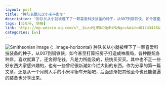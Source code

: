 ```yaml
---
layout: post
title: "肿队长酷玩之小米平衡车"
description: "肿队长从小就被埋下了一颗喜爱科技装备的种子，从007到钢铁侠，如今甚至打算把房子打造成神盾局，各种酷炫各种屌。喜欢就算了，还舍得花钱，凡是力所能及的，统统买买买。其中也不乏一些好东西大家感兴趣的，也有一些曾经很新潮如今烂大街的东西。作为分享的第一篇文章，还是从一个月前入手的小米平衡车开始吧，后面逐渐把其他至今也还能装逼的装备也分享出来。"
tags: [公众号, 链接]
link: https://mp.weixin.qq.com/s?__biz=MjM5NDQyMzMzNg==&mid=401243446&idx=1&sn=572aed93a22339a0059ac13a9e160bd3#rd
categories: [wx]
---
```


![Smithsonian Image](//mmbiz.qpic.cn/mmbiz/6rraROpibuibyxOyq2ribkvxXVXEO0sCpBCNiaq4rF7Dk2xzkMLQhxO046Sh1A3y3F2ibM7g7lYwILvzfeP8CVQgwGg/640?wx_fmt=jpeg&tp=webp&wxfrom=5)
{: .image-horizontal}
肿队长从小就被埋下了一颗喜爱科技装备的种子，从007到钢铁侠，如今甚至打算把房子打造成神盾局，各种酷炫各种屌。喜欢就算了，还舍得花钱，凡是力所能及的，统统买买买。其中也不乏一些好东西大家感兴趣的，也有一些曾经很新潮如今烂大街的东西。作为分享的第一篇文章，还是从一个月前入手的小米平衡车开始吧，后面逐渐把其他至今也还能装逼的装备也分享出来。